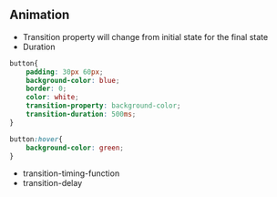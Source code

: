 ## Animation
- Transition property will change from initial state for the final state
- Duration

```css
button{
    padding: 30px 60px;
    background-color: blue;
    border: 0;
    color: white;
    transition-property: background-color;
    transition-duration: 500ms;
}

button:hover{
    background-color: green;
}

```

- transition-timing-function
- transition-delay